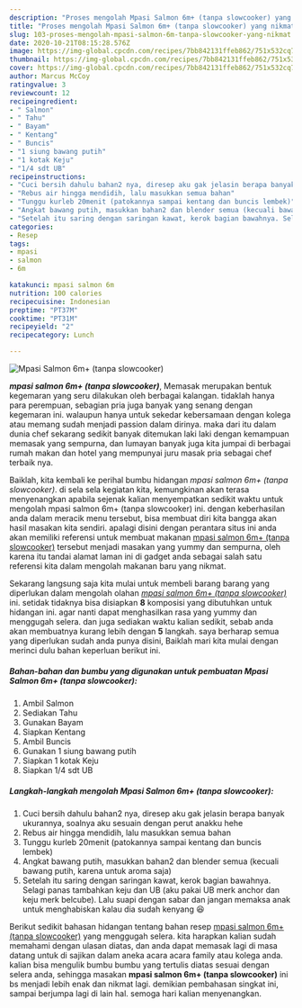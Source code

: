```yaml
---
description: "Proses mengolah Mpasi Salmon 6m+ (tanpa slowcooker) yang nikmat"
title: "Proses mengolah Mpasi Salmon 6m+ (tanpa slowcooker) yang nikmat"
slug: 103-proses-mengolah-mpasi-salmon-6m-tanpa-slowcooker-yang-nikmat
date: 2020-10-21T08:15:28.576Z
image: https://img-global.cpcdn.com/recipes/7bb842131ffeb862/751x532cq70/mpasi-salmon-6m-tanpa-slowcooker-foto-resep-utama.jpg
thumbnail: https://img-global.cpcdn.com/recipes/7bb842131ffeb862/751x532cq70/mpasi-salmon-6m-tanpa-slowcooker-foto-resep-utama.jpg
cover: https://img-global.cpcdn.com/recipes/7bb842131ffeb862/751x532cq70/mpasi-salmon-6m-tanpa-slowcooker-foto-resep-utama.jpg
author: Marcus McCoy
ratingvalue: 3
reviewcount: 12
recipeingredient:
- " Salmon"
- " Tahu"
- " Bayam"
- " Kentang"
- " Buncis"
- "1 siung bawang putih"
- "1 kotak Keju"
- "1/4 sdt UB"
recipeinstructions:
- "Cuci bersih dahulu bahan2 nya, diresep aku gak jelasin berapa banyak ukurannya, soalnya aku sesuain dengan perut anakku hehe"
- "Rebus air hingga mendidih, lalu masukkan semua bahan"
- "Tunggu kurleb 20menit (patokannya sampai kentang dan buncis lembek)"
- "Angkat bawang putih, masukkan bahan2 dan blender semua (kecuali bawang putih, karena untuk aroma saja)"
- "Setelah itu saring dengan saringan kawat, kerok bagian bawahnya. Selagi panas tambahkan keju dan UB (aku pakai UB merk anchor dan keju merk belcube). Lalu suapi dengan sabar dan jangan memaksa anak untuk menghabiskan kalau dia sudah kenyang 😆"
categories:
- Resep
tags:
- mpasi
- salmon
- 6m

katakunci: mpasi salmon 6m 
nutrition: 100 calories
recipecuisine: Indonesian
preptime: "PT37M"
cooktime: "PT31M"
recipeyield: "2"
recipecategory: Lunch

---
```



![Mpasi Salmon 6m+ (tanpa slowcooker)](https://img-global.cpcdn.com/recipes/7bb842131ffeb862/751x532cq70/mpasi-salmon-6m-tanpa-slowcooker-foto-resep-utama.jpg)

<b><i>mpasi salmon 6m+ (tanpa slowcooker)</i></b>, Memasak merupakan bentuk kegemaran yang seru dilakukan oleh berbagai kalangan. tidaklah hanya para perempuan, sebagian pria juga banyak yang senang dengan kegemaran ini. walaupun hanya untuk sekedar kebersamaan dengan kolega atau memang sudah menjadi passion dalam dirinya. maka dari itu dalam dunia chef sekarang sedikit banyak ditemukan laki laki dengan kemampuan memasak yang sempurna, dan lumayan banyak juga kita jumpai di berbagai rumah makan dan hotel yang mempunyai juru masak pria sebagai chef terbaik nya.



Baiklah, kita kembali ke perihal bumbu hidangan <i>mpasi salmon 6m+ (tanpa slowcooker)</i>. di sela sela kegiatan kita, kemungkinan akan terasa menyenangkan apabila sejenak kalian menyempatkan sedikit waktu untuk mengolah mpasi salmon 6m+ (tanpa slowcooker) ini. dengan keberhasilan anda dalam meracik menu tersebut, bisa membuat diri kita bangga akan hasil masakan kita sendiri. apalagi disini dengan perantara situs ini anda akan memiliki referensi untuk membuat makanan <u>mpasi salmon 6m+ (tanpa slowcooker)</u> tersebut menjadi masakan yang yummy dan sempurna, oleh karena itu tandai alamat laman ini di gadget anda sebagai salah satu referensi kita dalam mengolah makanan baru yang nikmat.


Sekarang langsung saja kita mulai untuk membeli barang barang yang diperlukan dalam mengolah olahan <u><i>mpasi salmon 6m+ (tanpa slowcooker)</i></u> ini. setidak tidaknya bisa disiapkan <b>8</b> komposisi yang dibutuhkan untuk hidangan ini. agar nanti dapat menghasilkan rasa yang yummy dan menggugah selera. dan juga sediakan waktu kalian sedikit, sebab anda akan membuatnya kurang lebih dengan <b>5</b> langkah. saya berharap semua yang diperlukan sudah anda punya disini, Baiklah mari kita mulai dengan merinci dulu bahan keperluan berikut ini.

<!--inarticleads1-->

##### Bahan-bahan dan bumbu yang digunakan untuk pembuatan Mpasi Salmon 6m+ (tanpa slowcooker):

1. Ambil  Salmon
1. Sediakan  Tahu
1. Gunakan  Bayam
1. Siapkan  Kentang
1. Ambil  Buncis
1. Gunakan 1 siung bawang putih
1. Siapkan 1 kotak Keju
1. Siapkan 1/4 sdt UB




<!--inarticleads2-->

##### Langkah-langkah mengolah Mpasi Salmon 6m+ (tanpa slowcooker):

1. Cuci bersih dahulu bahan2 nya, diresep aku gak jelasin berapa banyak ukurannya, soalnya aku sesuain dengan perut anakku hehe
1. Rebus air hingga mendidih, lalu masukkan semua bahan
1. Tunggu kurleb 20menit (patokannya sampai kentang dan buncis lembek)
1. Angkat bawang putih, masukkan bahan2 dan blender semua (kecuali bawang putih, karena untuk aroma saja)
1. Setelah itu saring dengan saringan kawat, kerok bagian bawahnya. Selagi panas tambahkan keju dan UB (aku pakai UB merk anchor dan keju merk belcube). Lalu suapi dengan sabar dan jangan memaksa anak untuk menghabiskan kalau dia sudah kenyang 😆




Berikut sedikit bahasan hidangan tentang bahan resep <u>mpasi salmon 6m+ (tanpa slowcooker)</u> yang menggugah selera. kita harapkan kalian sudah memahami dengan ulasan diatas, dan anda dapat memasak lagi di masa datang untuk di sajikan dalam aneka acara acara family atau kolega anda. kalian bisa mengulik bumbu bumbu yang tertulis diatas sesuai dengan selera anda, sehingga masakan <b>mpasi salmon 6m+ (tanpa slowcooker)</b> ini bs menjadi lebih enak dan nikmat lagi. demikian pembahasan singkat ini, sampai berjumpa lagi di lain hal. semoga hari kalian menyenangkan.
